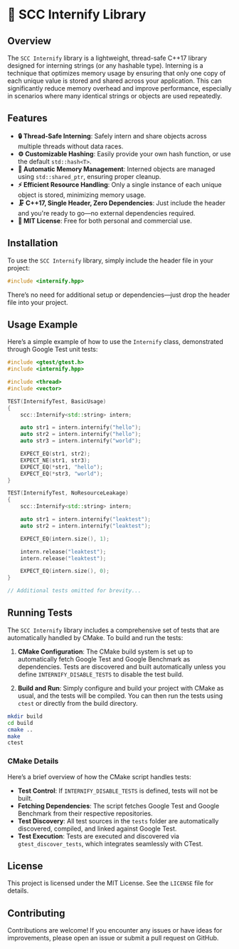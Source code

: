 # 🌟 SCC Internify Library

## Overview

The `SCC Internify` library is a lightweight, thread-safe C++17 library designed for interning strings (or any hashable type). Interning is a technique that optimizes memory usage by ensuring that only one copy of each unique value is stored and shared across your application. This can significantly reduce memory overhead and improve performance, especially in scenarios where many identical strings or objects are used repeatedly.

## Features

- **🔒 Thread-Safe Interning**: Safely intern and share objects across multiple threads without data races.
- **⚙️ Customizable Hashing**: Easily provide your own hash function, or use the default `std::hash<T>`.
- **🧠 Automatic Memory Management**: Interned objects are managed using `std::shared_ptr`, ensuring proper cleanup.
- **⚡ Efficient Resource Handling**: Only a single instance of each unique object is stored, minimizing memory usage.
- **🗜️ C++17, Single Header, Zero Dependencies**: Just include the header and you're ready to go—no external dependencies required.
- **📜 MIT License**: Free for both personal and commercial use.

## Installation

To use the `SCC Internify` library, simply include the header file in your project:

```cpp
#include <internify.hpp>
```

There’s no need for additional setup or dependencies—just drop the header file into your project.

## Usage Example

Here’s a simple example of how to use the `Internify` class, demonstrated through Google Test unit tests:

```cpp
#include <gtest/gtest.h>
#include <internify.hpp>

#include <thread>
#include <vector>

TEST(InternifyTest, BasicUsage)
{
    scc::Internify<std::string> intern;

    auto str1 = intern.internify("hello");
    auto str2 = intern.internify("hello");
    auto str3 = intern.internify("world");

    EXPECT_EQ(str1, str2);
    EXPECT_NE(str1, str3);
    EXPECT_EQ(*str1, "hello");
    EXPECT_EQ(*str3, "world");
}

TEST(InternifyTest, NoResourceLeakage)
{
    scc::Internify<std::string> intern;

    auto str1 = intern.internify("leaktest");
    auto str2 = intern.internify("leaktest");

    EXPECT_EQ(intern.size(), 1);

    intern.release("leaktest");
    intern.release("leaktest");

    EXPECT_EQ(intern.size(), 0);
}

// Additional tests omitted for brevity...
```

## Running Tests

The `SCC Internify` library includes a comprehensive set of tests that are automatically handled by CMake. To build and run the tests:

1. **CMake Configuration**: The CMake build system is set up to automatically fetch Google Test and Google Benchmark as dependencies. Tests are discovered and built automatically unless you define `INTERNIFY_DISABLE_TESTS` to disable the test build.

2. **Build and Run**: Simply configure and build your project with CMake as usual, and the tests will be compiled. You can then run the tests using `ctest` or directly from the build directory.

```bash
mkdir build
cd build
cmake ..
make
ctest
```

### CMake Details

Here’s a brief overview of how the CMake script handles tests:

- **Test Control**: If `INTERNIFY_DISABLE_TESTS` is defined, tests will not be built.
- **Fetching Dependencies**: The script fetches Google Test and Google Benchmark from their respective repositories.
- **Test Discovery**: All test sources in the `tests` folder are automatically discovered, compiled, and linked against Google Test.
- **Test Execution**: Tests are executed and discovered via `gtest_discover_tests`, which integrates seamlessly with CTest.

## License

This project is licensed under the MIT License. See the `LICENSE` file for details.

## Contributing

Contributions are welcome! If you encounter any issues or have ideas for improvements, please open an issue or submit a pull request on GitHub.
